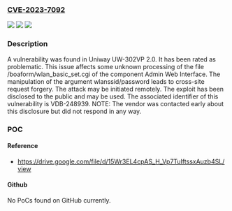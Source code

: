 ### [CVE-2023-7092](https://cve.mitre.org/cgi-bin/cvename.cgi?name=CVE-2023-7092)
![](https://img.shields.io/static/v1?label=Product&message=UW-302VP&color=blue)
![](https://img.shields.io/static/v1?label=Version&message=%3D%202.0%20&color=brighgreen)
![](https://img.shields.io/static/v1?label=Vulnerability&message=CWE-352%20Cross-Site%20Request%20Forgery&color=brighgreen)

### Description

A vulnerability was found in Uniway UW-302VP 2.0. It has been rated as problematic. This issue affects some unknown processing of the file /boaform/wlan_basic_set.cgi of the component Admin Web Interface. The manipulation of the argument wlanssid/password leads to cross-site request forgery. The attack may be initiated remotely. The exploit has been disclosed to the public and may be used. The associated identifier of this vulnerability is VDB-248939. NOTE: The vendor was contacted early about this disclosure but did not respond in any way.

### POC

#### Reference
- https://drive.google.com/file/d/15Wr3EL4cpAS_H_Vp7TuIftssxAuzb4SL/view

#### Github
No PoCs found on GitHub currently.

